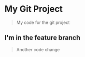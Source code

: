 # My Git Project 

> My code for the git project 

## I'm in the feature branch

> Another code change
